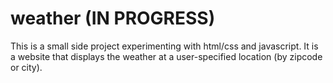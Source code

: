 # weather (IN PROGRESS)
This is a small side project experimenting with html/css and javascript. It is a website that displays the weather at a user-specified location (by zipcode or city).
